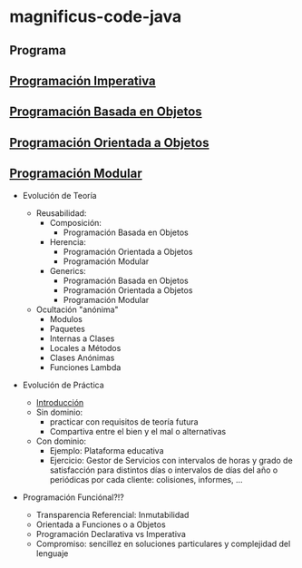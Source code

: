 # magnificus-code-java

## Programa

## [Programación Imperativa](./t2imperative/README.md)

## [Programación Basada en Objetos](./t3objectBased/README.md)

## [Programación Orientada a Objetos](./t4objectOriented/README.md)

## [Programación Modular](./t5modular/README.md)

- Evolución de Teoría
    - Reusabilidad: 
        - Composición: 
            - Programación Basada en Objetos
        - Herencia: 
            - Programación Orientada a Objetos
            - Programación Modular
        - Generics: 
            - Programación Basada en Objetos
            - Programación Orientada a Objetos
            - Programación Modular
    - Ocultación "anónima"
        - Modulos
        - Paquetes
        - Internas a Clases
        - Locales a Métodos
        - Clases Anónimas
        - Funciones Lambda

- Evolución de Práctica
    - [Introducción](practica.plantuml)
    - Sin dominio: 
        - practicar con requisitos de teoría futura
        - Compartiva entre el bien y el mal o alternativas
    - Con dominio: 
        - Ejemplo: Plataforma educativa
        - Ejercicio: Gestor de Servicios con intervalos de horas y grado de satisfacción para distintos días o intervalos de días del año o periódicas por cada cliente: colisiones, informes, ...

- Programación Funciónal?!?
    - Transparencia Referencial: Inmutabilidad
    - Orientada a Funciones o a Objetos
    - Programación Declarativa vs Imperativa
    - Compromiso: sencillez en soluciones particulares y complejidad del lenguaje
